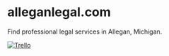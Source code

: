 alleganlegal.com
================

Find professional legal services in Allegan, Michigan.


[![Trello](https://img.shields.io/badge/Trello-Allegan_Legal-blue.svg)](https://trello.com/b/cJl00ryS)
